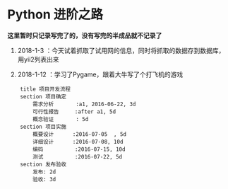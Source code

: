 # Python 进阶之路
**这里暂时只记录写完了的，没有写完的半成品就不记录了**
1. 2018-1-3 ：今天试着抓取了试用网的信息，同时将抓取的数据存到数据库，用yii2列表出来

2. 2018-1-12 ：学习了Pygame，跟着大牛写了个打飞机的游戏


```gantt
    title 项目开发流程
    section 项目确定
        需求分析       :a1, 2016-06-22, 3d
        可行性报告     :after a1, 5d
        概念验证       : 5d
    section 项目实施
        概要设计      :2016-07-05  , 5d
        详细设计      :2016-07-08, 10d
        编码          :2016-07-15, 10d
        测试          :2016-07-22, 5d
    section 发布验收
        发布: 2d
        验收: 3d
```